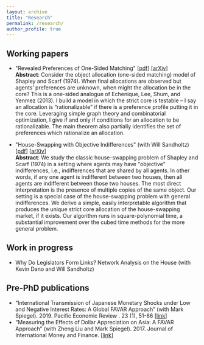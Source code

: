 ```yaml
---
layout: archive
title: "Research"
permalink: /research/
author_profile: true
---
```


## Working papers

- "Revealed Preferences of One-Sided Matching" [[pdf](Tai_RevPrefOneSidedMatching.pdf)] [[arXiv](https://arxiv.org/abs/2210.14388)]  
	**Abstract**: Consider the object allocation (one-sided matching) model of Shapley and Scarf (1974). When final allocations are observed but agents’ preferences are unknown, when might the allocation be in the core? This is a one-sided analogue of Echenique, Lee, Shum, and Yenmez (2013). I build a model in which the strict core is testable – I say an allocation is “rationalizable” if there is a preference profile putting it in the core. Leveraging simple graph theory and combinatorial optimization, I give if and only if conditions for an allocation to be rationalizable. The main theorem also partially identifies the set of preferences which rationalize an allocation.

- "House-Swapping with Objective Indifferences" (with Will Sandholtz) [[pdf](Tai_HouseSwapwObjIndiff.pdf)] [[arXiv](https://arxiv.org/abs/2306.09529)]  
	**Abstract**: We study the classic house-swapping problem of Shapley and Scarf (1974) in a setting where agents may have "objective" indifferences, i.e., indifferences that are shared by all agents. In other words, if any one agent is indifferent between two houses, then all agents are indifferent between those two houses. The most direct interpretation is the presence of multiple copies of the same object. Our setting is a special case of the house-swapping problem with general indifferences. We derive a simple, easily interpretable algorithm that produces the unique strict core allocation of the house-swapping market, if it exists. Our algorithm runs in square-polynomial time, a substantial improvement over the cubed time methods for the more general problem. 
	
	
## Work in progress

* Why Do Legislators Form Links? Network Analysis on the House (with Kevin Dano and Will Sandholtz)


## Pre-PhD publications
* “International Transmission of Japanese Monetary Shocks under Low and Negative Interest Rates: A Global FAVAR Approach” (with Mark Spiegel). 2019. Pacific Economic Review . 23 (1), 51-66 [[link](https://onlinelibrary.wiley.com/doi/10.1111/1468-0106.12252)]
* “Measuring the Effects of Dollar Appreciation on Asia: A FAVAR Approach” (with Zheng Liu and Mark Spiegel). 2017. Journal of International Money and Finance. [[link](https://www.sciencedirect.com/science/article/abs/pii/S0261560617300451?via%3Dihub)]



